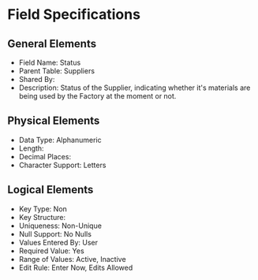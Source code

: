 # Field Specifications

## General Elements

- Field Name: Status
- Parent Table: Suppliers
- Shared By: 
- Description: Status of the Supplier, indicating whether it's materials are being used by the Factory at the moment or not.

## Physical Elements

- Data Type: Alphanumeric
- Length: 
- Decimal Places: 
- Character Support: Letters

## Logical Elements

- Key Type: Non
- Key Structure: 
- Uniqueness: Non-Unique
- Null Support: No Nulls
- Values Entered By: User
- Required Value: Yes
- Range of Values: Active, Inactive
- Edit Rule: Enter Now, Edits Allowed
